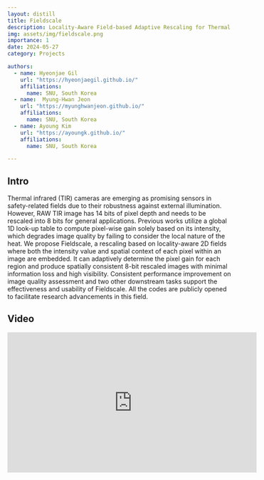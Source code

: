 ```yaml
---
layout: distill
title: Fieldscale
description: Locality-Aware Field-based Adaptive Rescaling for Thermal Infrared Image
img: assets/img/fieldscale.png
importance: 1
date: 2024-05-27
category: Projects

authors:
  - name: Hyeonjae Gil
    url: "https://hyeonjaegil.github.io/"
    affiliations: 
      name: SNU, South Korea     
  - name:  Myung-Hwan Jeon
    url: "https://myunghwanjeon.github.io/"
    affiliations: 
      name: SNU, South Korea
  - name: Ayoung Kim
    url: "https://ayoungk.github.io/"
    affiliations: 
      name: SNU, South Korea

---
```


<div class="row">
  <div class="col">
    <a target="_blank" href="https://github.com/HyeonJaeGil/fieldscale" class="button button--sacnite button--round-l">
      <i class="fab fa-github fa-3x" title="Github link"></i>
    </a>
  </div>
  <div class="col-10">
    <a target="_blank" href="https://arxiv.org/pdf/2405.15395" class="button button--sacnite button--round-l">
      <i class="fas fa-file-pdf fa-3x" title="pdf link"></i>
    </a>
  </div>
</div>

## Intro

Thermal infrared (TIR) cameras are emerging as promising sensors in safety-related fields due to their robustness against external illumination. However, RAW TIR image has 14 bits of pixel depth and needs to be rescaled into 8 bits for general applications. Previous works utilize a global 1D look-up table to compute pixel-wise gain solely based on its intensity, which degrades image quality by failing to consider the local nature of the heat. We propose Fieldscale, a rescaling based on locality-aware 2D fields where both the intensity value and spatial context of each pixel within an image are embedded. It can adaptively determine the pixel gain for each region and produce spatially consistent 8-bit rescaled images with minimal information loss and high visibility. Consistent performance improvement on image quality assessment and two other downstream tasks support the effectiveness and usability of Fieldscale. All the codes are publicly opened to facilitate research advancements in this field.

## Video 

<div align="center">
  <iframe width="560" height="315" src="https://www.youtube.com/embed/xe7sFsw655c?si=tt_-EqtlMDL2i-Dm" title="YouTube video player" frameborder="0" allow="accelerometer; autoplay; clipboard-write; encrypted-media; gyroscope; picture-in-picture; web-share" referrerpolicy="strict-origin-when-cross-origin" allowfullscreen></iframe>
</div>


